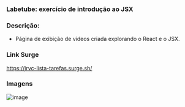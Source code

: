 ### Labetube: exercício de introdução ao JSX

### Descrição:
- Página de exibição de vídeos criada explorando o React e o JSX.

### Link Surge 
https://jrvc-lista-tarefas.surge.sh/

### Imagens
![image](https://user-images.githubusercontent.com/80327029/141022764-f8b73505-88d4-47b9-9333-8cb7fb966a77.png)
